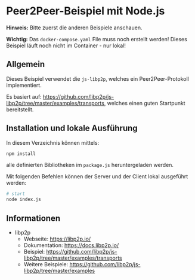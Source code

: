 # Peer2Peer-Beispiel mit Node.js

**Hinweis:** Bitte zuerst die anderen Beispiele anschauen.

**Wichtig:** Das `docker-compose.yaml` File muss noch erstellt werden! Dieses Beispiel läuft noch nicht im Container - nur lokal!

## Allgemein

Dieses Beispiel verwendet die `js-libp2p`, welches ein Peer2Peer-Protokoll implementiert.

Es basiert auf: https://github.com/libp2p/js-libp2p/tree/master/examples/transports, welches einen guten Startpunkt bereitstellt.

## Installation und lokale Ausführung

In diesem Verzeichnis können mittels:
```sh
npm install
```
alle definierten Bibliotheken im `package.js` heruntergeladen werden.


Mit folgenden Befehlen können der Server und der Client lokal ausgeführt werden:

```sh
# start
node index.js
```


## Informationen

 * libp2p
   * Webseite: https://libp2p.io/
   * Dokumentation: https://docs.libp2p.io/
   * Beispiel: https://github.com/libp2p/js-libp2p/tree/master/examples/transports
   * Weitere Beispiele: https://github.com/libp2p/js-libp2p/tree/master/examples